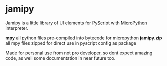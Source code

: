 # jamipy

Jamipy is a little library of UI elements for [PyScript](https://pyscript.net) with [MicroPython](https://micropython.org) interpreter.

**mpy** all python files pre-compiled into bytecode for micropython
**jamipy.zip** all mpy files zipped for direct use in pyscript config as package

Made for personal use from not pro developer, so dont expect amazing code, as well some documentation in near future too.

